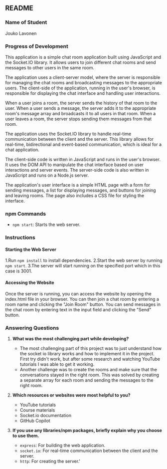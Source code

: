 ## README

### Name of Student
Jouko Lavonen

### Progress of Development
This application is a simple chat room application built using JavaScript and the Socket.IO library. It allows users to join different chat rooms and send messages to other users in the same room.

The application uses a client-server model, where the server is responsible for managing the chat rooms and broadcasting messages to the appropriate users. The client-side of the application, running in the user's browser, is responsible for displaying the chat interface and handling user interactions.

When a user joins a room, the server sends the history of that room to the user. When a user sends a message, the server adds it to the appropriate room's message array and broadcasts it to all users in that room. When a user leaves a room, the server stops sending them messages from that room.

The application uses the Socket.IO library to handle real-time communication between the client and the server. This library allows for real-time, bidirectional and event-based communication, which is ideal for a chat application.

The client-side code is written in JavaScript and runs in the user's browser. It uses the DOM API to manipulate the chat interface based on user interactions and server events. The server-side code is also written in JavaScript and runs on a Node.js server.

The application's user interface is a simple HTML page with a form for sending messages, a list for displaying messages, and buttons for joining and leaving rooms. The page also includes a CSS file for styling the interface.

### npm Commands
- `npm start`: Starts the web server.

### Instructions
#### Starting the Web Server
1.Run `npm install` to install dependencies.
2.Start the web server by running `npm start`.
3.The server will start running on the specified port which in this case is 3001.

#### Accessing the Website
Once the server is running, you can access the website by opening the index.html file in your browser. You can then join a chat room by entering a room name and clicking the "Join Room" button. You can send messages in the chat room by entering text in the input field and clicking the "Send" button.

### Answering Questions
1. **What was the most challenging part while developing?** 
    - The most challenging part of this project was to just understand how the socket io library works and how to implement it in the project. First try didn't work, but after some research and watching YouTube tutorials I was able to get it working.
    - Another challenge was to create the rooms and make sure that the conversations stayed in the right room. This was solved by creating a separate array for each room and sending the messages to the right room.
2. **Which resources or websites were most helpful to you?**
    - YouTube tutorials
    - Course materials
    - Socket.io documentation
    - GitHub Copilot


3. **If you use any libraries/npm packages, briefly explain why you choose to use them.**
    - `express`: For building the web application.
    - `socket.io`: For real-time communication between the client and the server.
    - `http`: For creating the server.'

